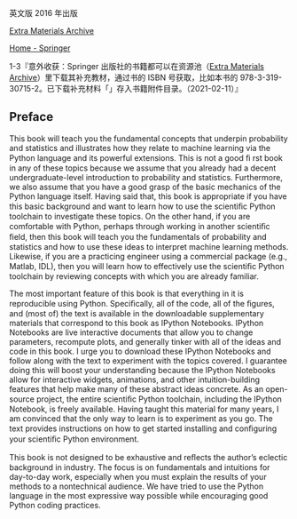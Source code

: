 英文版 2016 年出版

[Extra Materials Archive](https://extras.springer.com/)

[Home - Springer](https://link.springer.com/)

1-3『意外收获：Springer 出版社的书籍都可以在资源池（[Extra Materials Archive](https://extras.springer.com/)）里下载其补充教材，通过书的 ISBN 号获取，比如本书的 978-3-319-30715-2。已下载补充材料「」存入书籍附件目录。（2021-02-11）』

## Preface

This book will teach you the fundamental concepts that underpin probability and statistics and illustrates how they relate to machine learning via the Python language and its powerful extensions. This is not a good ﬁ rst book in any of these topics because we assume that you already had a decent undergraduate-level introduction to probability and statistics. Furthermore, we also assume that you have a good grasp of the basic mechanics of the Python language itself. Having said that, this book is appropriate if you have this basic background and want to learn how to use the scientiﬁc Python toolchain to investigate these topics. On the other hand, if you are comfortable with Python, perhaps through working in another scientiﬁc ﬁeld, then this book will teach you the fundamentals of probability and statistics and how to use these ideas to interpret machine learning methods. Likewise, if you are a practicing engineer using a commercial package (e.g., Matlab, IDL), then you will learn how to effectively use the scientiﬁc Python toolchain by reviewing concepts with which you are already familiar.

The most important feature of this book is that everything in it is reproducible using Python. Speciﬁcally, all of the code, all of the ﬁgures, and (most of) the text is available in the downloadable supplementary materials that correspond to this book as IPython Notebooks. IPython Notebooks are live interactive documents that allow you to change parameters, recompute plots, and generally tinker with all of the ideas and code in this book. I urge you to download these IPython Notebooks and follow along with the text to experiment with the topics covered. I guarantee doing this will boost your understanding because the IPython Notebooks allow for interactive widgets, animations, and other intuition-building features that help make many of these abstract ideas concrete. As an open-source project, the entire scientiﬁc Python toolchain, including the IPython Notebook, is freely available. Having taught this material for many years, I am convinced that the only way to learn is to experiment as you go. The text provides instructions on how to get started installing and conﬁguring your scientiﬁc Python environment.

This book is not designed to be exhaustive and reﬂects the author’s eclectic background in industry. The focus is on fundamentals and intuitions for day-to-day work, especially when you must explain the results of your methods to a nontechnical audience. We have tried to use the Python language in the most expressive way possible while encouraging good Python coding practices.